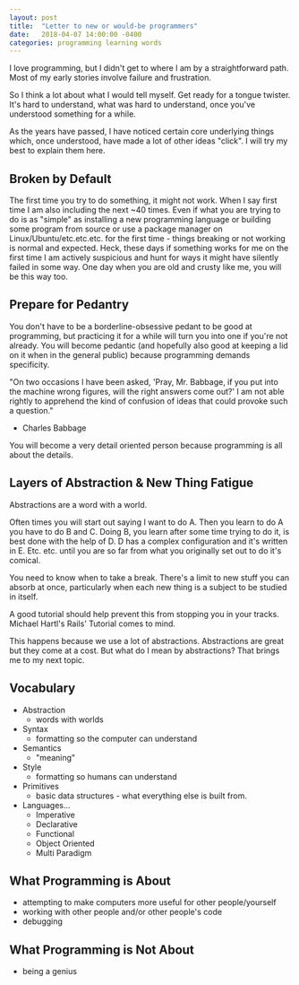 ```yaml
---
layout: post
title:  "Letter to new or would-be programmers"
date:   2018-04-07 14:00:00 -0400
categories: programming learning words
---
```


I love programming, but I didn't get to where I am by a straightforward path.
Most of my early stories involve failure and frustration. 

So I think a lot about what I would tell myself. Get ready for a tongue twister.
It's hard to understand, what was hard to understand, once you've understood something for a while.

As the years have passed, I have noticed certain core underlying things which, once understood, have
made a lot of other ideas "click". I will try my best to explain them here.

## Broken by Default

The first time you try to do something, it might not work. When I say first time I am also including the next
~40 times. Even if what you are trying to do is as "simple" as installing a new programming language or building some program from source
or use a package manager on Linux/Ubuntu/etc.etc.etc. for the first time - things breaking or not working is normal and expected. Heck, these days if something
works for me on the first time I am actively suspicious and hunt for ways it might have silently failed in some way. One day when you are
old and crusty like me, you will be this way too.

## Prepare for Pedantry

You don't have to be a borderline-obsessive pedant to be good at programming,
but practicing it for a while will turn you into one if you're not already.
You will become pedantic (and hopefully also good at keeping a lid on it
when in the general public) because programming demands specificity. 

"On two occasions I have been asked, 'Pray, Mr. Babbage, if you put into the machine wrong figures, will the right answers come out?' 
I am not able rightly to apprehend the kind of confusion of ideas that could provoke such a question."
- Charles Babbage

You will become a very detail oriented person because programming is all about the details.

## Layers of Abstraction & New Thing Fatigue

Abstractions are a word with a world.

Often times you will start out saying I want to do A. Then you learn to do A you have to do 
B and C. Doing B, you learn after some time trying to do it, is best done with the help of
D. D has a complex configuration and it's written in E. Etc. etc. until you are so far
from what you originally set out to do it's comical.

You need to know when to take a break. There's a limit to new stuff you can absorb at once,
particularly when each new thing is a subject to be studied in itself. 

A good tutorial should help prevent this from stopping you in your tracks.
Michael Hartl's Rails' Tutorial comes to mind.

This happens because we use a lot of abstractions. Abstractions are great but they come at a cost.
But what do I mean by abstractions? That brings me to my next topic.

## Vocabulary
- Abstraction
  - words with worlds
- Syntax
  - formatting so the computer can understand
- Semantics
  - "meaning"
- Style
  - formatting so humans can understand
- Primitives
  - basic data structures - what everything else is built from.
- Languages...
  - Imperative
  - Declarative
  - Functional
  - Object Oriented
  - Multi Paradigm

## What Programming is About
- attempting to make computers more useful for other people/yourself
- working with other people and/or other people's code
- debugging

## What Programming is Not About
- being a genius
